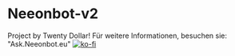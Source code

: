 # Neeonbot-v2
Project by Twenty Dollar!
Für weitere Informationen, besuchen sie: "Ask.Neeonbot.eu"
[![ko-fi](https://ko-fi.com/img/githubbutton_sm.svg)](https://ko-fi.com/Y8Y445YS5)
